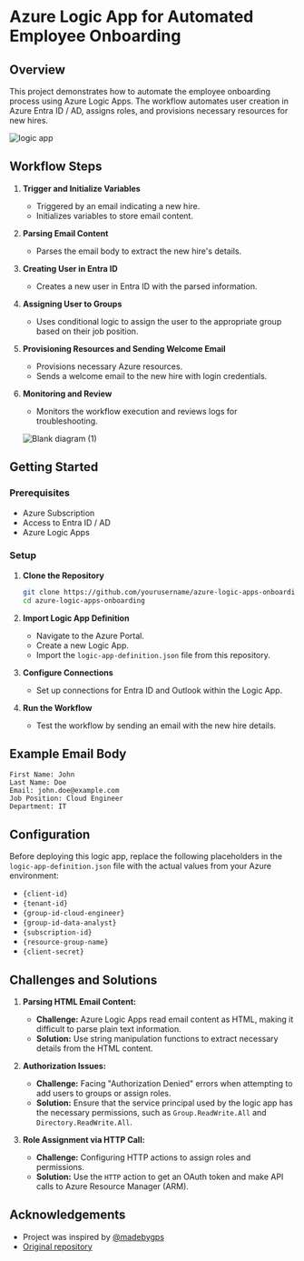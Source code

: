 # Azure Logic App for Automated Employee Onboarding

## Overview

This project demonstrates how to automate the employee onboarding process using Azure Logic Apps. The workflow automates user creation in Azure Entra ID / AD, assigns roles, and provisions necessary resources for new hires.

![logic app](https://github.com/Harbim001/Employee-Onboarding-Automation/assets/98036782/42a379ea-5474-4989-9cb8-f1857808c212)

## Workflow Steps

1. **Trigger and Initialize Variables**
    - Triggered by an email indicating a new hire.
    - Initializes variables to store email content.

2. **Parsing Email Content**
    - Parses the email body to extract the new hire's details.

3. **Creating User in Entra ID**
    - Creates a new user in Entra ID with the parsed information.

4. **Assigning User to Groups**
    - Uses conditional logic to assign the user to the appropriate group based on their job position.

5. **Provisioning Resources and Sending Welcome Email**
    - Provisions necessary Azure resources.
    - Sends a welcome email to the new hire with login credentials.

6. **Monitoring and Review**
    - Monitors the workflow execution and reviews logs for troubleshooting.
  
   ![Blank diagram (1)](https://github.com/Harbim001/Employee-Onboarding-Automation/assets/98036782/0ceb26aa-d6c0-41ca-a89d-e98d7d5c4439)

## Getting Started

### Prerequisites

- Azure Subscription
- Access to Entra ID / AD
- Azure Logic Apps

### Setup

1. **Clone the Repository**

    ```sh
    git clone https://github.com/yourusername/azure-logic-apps-onboarding.git
    cd azure-logic-apps-onboarding
    ```

2. **Import Logic App Definition**

    - Navigate to the Azure Portal.
    - Create a new Logic App.
    - Import the `logic-app-definition.json` file from this repository.

3. **Configure Connections**

    - Set up connections for Entra ID and Outlook within the Logic App.

4. **Run the Workflow**

    - Test the workflow by sending an email with the new hire details.

## Example Email Body

```plaintext
First Name: John
Last Name: Doe
Email: john.doe@example.com
Job Position: Cloud Engineer
Department: IT
```
## Configuration

Before deploying this logic app, replace the following placeholders in the `logic-app-definition.json` file with the actual values from your Azure environment:

- `{client-id}`
- `{tenant-id}`
- `{group-id-cloud-engineer}`
- `{group-id-data-analyst}`
- `{subscription-id}`
- `{resource-group-name}`
- `{client-secret}`

## Challenges and Solutions

1. **Parsing HTML Email Content:**
   - **Challenge:** Azure Logic Apps read email content as HTML, making it difficult to parse plain text information.
   - **Solution:** Use string manipulation functions to extract necessary details from the HTML content.

2. **Authorization Issues:**
   - **Challenge:** Facing "Authorization Denied" errors when attempting to add users to groups or assign roles.
   - **Solution:** Ensure that the service principal used by the logic app has the necessary permissions, such as `Group.ReadWrite.All` and `Directory.ReadWrite.All`.

3. **Role Assignment via HTTP Call:**
   - **Challenge:** Configuring HTTP actions to assign roles and permissions.
   - **Solution:** Use the `HTTP` action to get an OAuth token and make API calls to Azure Resource Manager (ARM).


## Acknowledgements

- Project was inspired by [@madebygps](https://github.com/madebygps)
- [Original repository](https://github.com/madebygps/projects)
